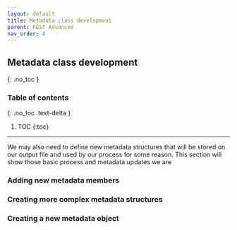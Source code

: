 ```yaml
---
layout: default
title: Metadata class development
parent: REST Advanced
nav_order: 4
---
```


## Metadata class development
{: .no_toc }

### Table of contents
{: .no_toc .text-delta }

1. TOC
{:toc}

---

 We may also need to define new metadata structures that will be stored on our output file and used by our process for some reason. This section will show those basic process and metadata updates we are 

### Adding new metadata members

### Creating more complex metadata structures

### Creating a new metadata object

